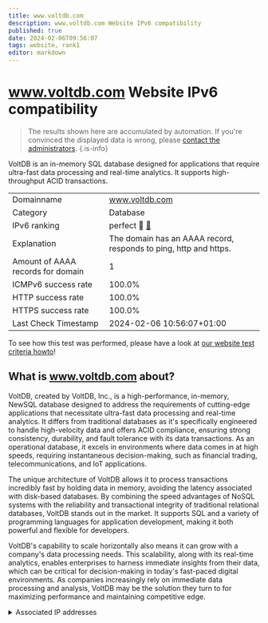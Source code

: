 ```yaml
---
title: www.voltdb.com
description: www.voltdb.com Website IPv6 compatibility
published: true
date: 2024-02-06T09:56:07
tags: website, rank1
editor: markdown
---
```


# www.voltdb.com Website IPv6 compatibility

> The results shown here are accumulated by automation. If you're convinced the displayed data is wrong, please [contact the administrators](/howto/chat). 
{.is-info}

VoltDB is an in-memory SQL database designed for applications that require ultra-fast data processing and real-time analytics. It supports high-throughput ACID transactions.


|   |   |
| - | - |
| Domainname | www.voltdb.com
| Category | Database |
| IPv6 ranking | perfect :1st_place_medal: [🔗](/howto/ranking) |
| Explanation | The domain has an AAAA record, responds to ping, http and https. |
| Amount of AAAA records for domain | 1 |
| ICMPv6 success rate | 100.0%|
| HTTP success rate | 100.0% |
| HTTPS success rate | 100.0% |
| Last Check Timestamp | 2024-02-06 10:56:07+01:00 |

To see how this test was performed, please have a look at [our website test criteria howto](/howto/testcriteria/website)!


## What is www.voltdb.com about?
VoltDB, created by VoltDB, Inc., is a high-performance, in-memory, NewSQL database designed to address the requirements of cutting-edge applications that necessitate ultra-fast data processing and real-time analytics. It differs from traditional databases as it's specifically engineered to handle high-velocity data and offers ACID compliance, ensuring strong consistency, durability, and fault tolerance with its data transactions. As an operational database, it excels in environments where data comes in at high speeds, requiring instantaneous decision-making, such as financial trading, telecommunications, and IoT applications.

The unique architecture of VoltDB allows it to process transactions incredibly fast by holding data in memory, avoiding the latency associated with disk-based databases. By combining the speed advantages of NoSQL systems with the reliability and transactional integrity of traditional relational databases, VoltDB stands out in the market. It supports SQL and a variety of programming languages for application development, making it both powerful and flexible for developers.

VoltDB's capability to scale horizontally also means it can grow with a company's data processing needs. This scalability, along with its real-time analytics, enables enterprises to harness immediate insights from their data, which can be critical for decision-making in today's fast-paced digital environments. As companies increasingly rely on immediate data processing and analysis, VoltDB may be the solution they turn to for maximizing performance and maintaining competitive edge.



<details>
<summary>Associated IP addresses</summary>

2a00:1450:4001:830::2013

</details>
